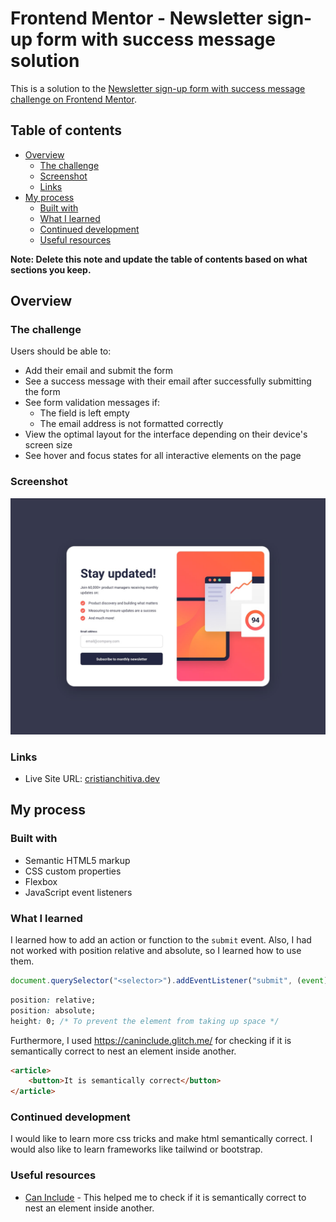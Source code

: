 # Frontend Mentor - Newsletter sign-up form with success message solution <!-- omit in toc -->

This is a solution to the [Newsletter sign-up form with success message challenge on Frontend Mentor](https://www.frontendmentor.io/challenges/newsletter-signup-form-with-success-message-3FC1AZbNrv).

## Table of contents <!-- omit in toc -->

- [Overview](#overview)
  - [The challenge](#the-challenge)
  - [Screenshot](#screenshot)
  - [Links](#links)
- [My process](#my-process)
  - [Built with](#built-with)
  - [What I learned](#what-i-learned)
  - [Continued development](#continued-development)
  - [Useful resources](#useful-resources)

**Note: Delete this note and update the table of contents based on what sections you keep.**

## Overview

### The challenge

Users should be able to:

- Add their email and submit the form
- See a success message with their email after successfully submitting the form
- See form validation messages if:
  - The field is left empty
  - The email address is not formatted correctly
- View the optimal layout for the interface depending on their device's screen size
- See hover and focus states for all interactive elements on the page

### Screenshot

![preview](./design/desktop-design.jpg)

### Links

- Live Site URL: [cristianchitiva.dev](https://cristianchitiva.dev/newsletter-sign-up/)

## My process

### Built with

- Semantic HTML5 markup
- CSS custom properties
- Flexbox
- JavaScript event listeners

### What I learned

I learned how to add an action or function to the `submit` event. Also, I had not worked with position relative and absolute, so I learned how to use them.

```js
document.querySelector("<selector>").addEventListener("submit", (event) => ...
```

```css
position: relative;
position: absolute;
height: 0; /* To prevent the element from taking up space */
```

Furthermore, I used https://caninclude.glitch.me/ for checking if it is semantically correct to nest an element inside another.

```html
<article>
	<button>It is semantically correct</button>
</article>
```

### Continued development

I would like to learn more css tricks and make html semantically correct. I would also like to learn frameworks like tailwind or bootstrap.

### Useful resources

- [Can Include](https://caninclude.glitch.me/) - This helped me to check if it is semantically correct to nest an element inside another.
